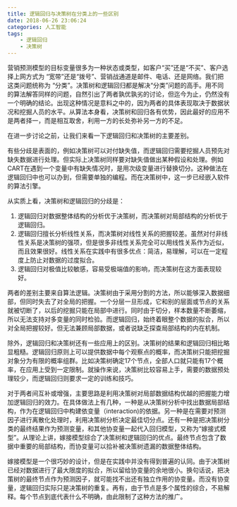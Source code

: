 ```yaml
---
title: 逻辑回归与决策树在分类上的一些区别
date: 2018-06-26 23:06:24
categories: 人工智能
tags: 
    - 逻辑回归
    - 决策树
---
```


营销预测模型的目标变量很多为一种状态或类型，如客户“买”还是“不买”、客户选择上网方式为 “宽带”还是“拨号”、营销战通道是邮件、电话、还是网络。我们把这类问题统称为 “分类”。决策树和逻辑回归都是解决“分类”问题的高手。用不同的算法解答同样的问题，自然引出了两者孰优孰劣的讨论，但迄今为止，仍然没有一个明确的结论。出现这种情况是意料之中的，因为两者的具体表现取决于数据状况和挖掘人员的水平。从算法本身看，决策树和回归各有优势，因此最好的应用不是两者择一，而是相互取舍，利用一方的长处弥补另一方的不足。

在进一步讨论之前，让我们来看一下逻辑回归和决策树的主要差别。

有些分歧是表面的，例如决策树可以对付缺失值，而逻辑回归需要挖掘人员预先对缺失数据进行处理。但实际上决策树同样要对缺失值做出某种假设和处理。例如CART在遇到一个变量中有缺失情况时，是用次级变量进行替换切分。这种做法在逻辑回归中也可以办到，但需要单独的编程。而在决策树中，这一步已经嵌入软件的算法引擎。

从实质上看，决策树和逻辑回归的分歧是：

1. 逻辑回归对数据整体结构的分析优于决策树，而决策树对局部结构的分析优于逻辑回归。
2. 逻辑回归擅长分析线性关系，而决策树对线性关系的把握较差。虽然对付非线性关系是决策树的强项，但是很多非线性关系完全可以用线性关系作为近似，而且效果很好。线性关系在实践中有很多优点：简洁，易理解，可以在一定程度上防止对数据的过度拟合。
3. 逻辑回归对极值比较敏感，容易受极端值的影响，而决策树在这方面表现较好。

两者的差别主要来自算法逻辑。决策树由于采用分割的方法，所以能够深入数据细部，但同时失去了对全局的把握。一个分层一旦形成，它和别的层面或节点的关系就被切断了，以后的挖掘只能在局部中进行。同时由于切分，样本数量不断萎缩，所以无法支持对多变量的同时检验。而逻辑回归，始终着眼整个数据的拟合，所以对全局把握较好。但无法兼顾局部数据，或者说缺乏探查局部结构的内在机制。

除外，逻辑回归和决策树还有一些应用上的区别。决策树的结果和逻辑回归相比略显粗糙。逻辑回归原则上可以提供数据中每个观察点的概率，而决策树只能把挖掘对象分为有限的概率组群。比如决策树确定17个节点，全部人口就只能有17个概率，在应用上受到一定限制。就操作来说，决策树比较容易上手，需要的数据预处理较少，而逻辑回归则要求一定的训练和技巧。

对于两者间互补或增强，主要思路是利用决策树对局部数据结构优越的把握能力增加逻辑回归的效力。在具体做法上有几种，一种是从决策树分析中找出数据局部结构，作为在逻辑回归中构建依变量（interaction)的依据。另一种是在需要对预测因子进行离散化处理时，利用决策树分析决定最佳切分点。还有一种是把决策树分类的最终结果作为预测变量，和其他协变量一起代入回归模型，又称为“嫁接式模型”。从理论上讲，嫁接模型综合了决策树和逻辑回归的优点。最终节点包含了数据中重要的局部结构，而协变量可以拾补被决策树遗漏的数据整体结构。

嫁接模型是一个很巧妙的设计，但是在实践中并没有得到普遍的认同。由于决策树已经对数据进行了最大限度的拟合，所以留给协变量的余地很小。换句话说，把决策树的最终节点作为预测因子，就可能找不出还有独立作用的协变量。而没有协变量，逻辑回归实际只是决策树的重复。再有，由于节点是多个属性的综合，不易解释。每个节点到底代表什么不明确，由此限制了这种方法的推广。